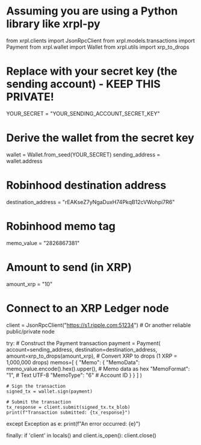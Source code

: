 # Assuming you are using a Python library like xrpl-py

from xrpl.clients import JsonRpcClient
from xrpl.models.transactions import Payment
from xrpl.wallet import Wallet
from xrpl.utils import xrp_to_drops

# Replace with your secret key (the sending account) - KEEP THIS PRIVATE!
YOUR_SECRET = "YOUR_SENDING_ACCOUNT_SECRET_KEY"
# Derive the wallet from the secret key
wallet = Wallet.from_seed(YOUR_SECRET)
sending_address = wallet.address

# Robinhood destination address
destination_address = "rEAKseZ7yNgaDuxH74PkqB12cVWohpi7R6"

# Robinhood memo tag
memo_value = "2826867381"

# Amount to send (in XRP)
amount_xrp = "10"

# Connect to an XRP Ledger node
client = JsonRpcClient("https://s1.ripple.com:51234") # Or another reliable public/private node

try:
    # Construct the Payment transaction
    payment = Payment(
        account=sending_address,
        destination=destination_address,
        amount=xrp_to_drops(amount_xrp), # Convert XRP to drops (1 XRP = 1,000,000 drops)
        memos=[
            {
                "Memo": {
                    "MemoData": memo_value.encode().hex().upper(), # Memo data as hex
                    "MemoFormat": "1", # Text UTF-8
                    "MemoType": "6"   # Account ID
                }
            }
        ]
    )

    # Sign the transaction
    signed_tx = wallet.sign(payment)

    # Submit the transaction
    tx_response = client.submit(signed_tx.tx_blob)
    print(f"Transaction submitted: {tx_response}")

except Exception as e:
    print(f"An error occurred: {e}")

finally:
    if 'client' in locals() and client.is_open():
        client.close()
